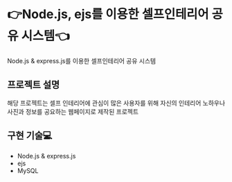 # :point_right:Node.js, ejs를 이용한 셀프인테리어 공유 시스템:point_left:

Node.js & express.js를 이용한 셀프인테리어 공유 시스템  

## 프로젝트 설명  
해당 프로젝트는 셀프 인테리어에 관심이 많은 사용자를 위해 자신의 인테리어 노하우나 사진과 정보를 공요하는 웹페이지로 제작된 프로젝트

## 구현 기술:computer:
* Node.js & express.js
* ejs
* MySQL
